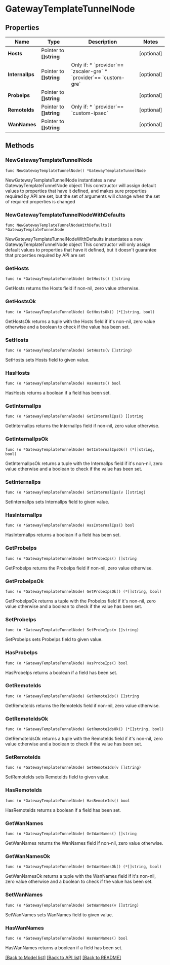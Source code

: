 # GatewayTemplateTunnelNode

## Properties

Name | Type | Description | Notes
------------ | ------------- | ------------- | -------------
**Hosts** | Pointer to **[]string** |  | [optional] 
**InternalIps** | Pointer to **[]string** | Only if: * &#x60;provider&#x60;&#x3D;&#x3D; &#x60;zscaler-gre&#x60;  * &#x60;provider&#x60;&#x3D;&#x3D; &#x60;custom-gre&#x60; | [optional] 
**ProbeIps** | Pointer to **[]string** |  | [optional] 
**RemoteIds** | Pointer to **[]string** | Only if: * &#x60;provider&#x60;&#x3D;&#x3D; &#x60;custom-ipsec&#x60; | [optional] 
**WanNames** | Pointer to **[]string** |  | [optional] 

## Methods

### NewGatewayTemplateTunnelNode

`func NewGatewayTemplateTunnelNode() *GatewayTemplateTunnelNode`

NewGatewayTemplateTunnelNode instantiates a new GatewayTemplateTunnelNode object
This constructor will assign default values to properties that have it defined,
and makes sure properties required by API are set, but the set of arguments
will change when the set of required properties is changed

### NewGatewayTemplateTunnelNodeWithDefaults

`func NewGatewayTemplateTunnelNodeWithDefaults() *GatewayTemplateTunnelNode`

NewGatewayTemplateTunnelNodeWithDefaults instantiates a new GatewayTemplateTunnelNode object
This constructor will only assign default values to properties that have it defined,
but it doesn't guarantee that properties required by API are set

### GetHosts

`func (o *GatewayTemplateTunnelNode) GetHosts() []string`

GetHosts returns the Hosts field if non-nil, zero value otherwise.

### GetHostsOk

`func (o *GatewayTemplateTunnelNode) GetHostsOk() (*[]string, bool)`

GetHostsOk returns a tuple with the Hosts field if it's non-nil, zero value otherwise
and a boolean to check if the value has been set.

### SetHosts

`func (o *GatewayTemplateTunnelNode) SetHosts(v []string)`

SetHosts sets Hosts field to given value.

### HasHosts

`func (o *GatewayTemplateTunnelNode) HasHosts() bool`

HasHosts returns a boolean if a field has been set.

### GetInternalIps

`func (o *GatewayTemplateTunnelNode) GetInternalIps() []string`

GetInternalIps returns the InternalIps field if non-nil, zero value otherwise.

### GetInternalIpsOk

`func (o *GatewayTemplateTunnelNode) GetInternalIpsOk() (*[]string, bool)`

GetInternalIpsOk returns a tuple with the InternalIps field if it's non-nil, zero value otherwise
and a boolean to check if the value has been set.

### SetInternalIps

`func (o *GatewayTemplateTunnelNode) SetInternalIps(v []string)`

SetInternalIps sets InternalIps field to given value.

### HasInternalIps

`func (o *GatewayTemplateTunnelNode) HasInternalIps() bool`

HasInternalIps returns a boolean if a field has been set.

### GetProbeIps

`func (o *GatewayTemplateTunnelNode) GetProbeIps() []string`

GetProbeIps returns the ProbeIps field if non-nil, zero value otherwise.

### GetProbeIpsOk

`func (o *GatewayTemplateTunnelNode) GetProbeIpsOk() (*[]string, bool)`

GetProbeIpsOk returns a tuple with the ProbeIps field if it's non-nil, zero value otherwise
and a boolean to check if the value has been set.

### SetProbeIps

`func (o *GatewayTemplateTunnelNode) SetProbeIps(v []string)`

SetProbeIps sets ProbeIps field to given value.

### HasProbeIps

`func (o *GatewayTemplateTunnelNode) HasProbeIps() bool`

HasProbeIps returns a boolean if a field has been set.

### GetRemoteIds

`func (o *GatewayTemplateTunnelNode) GetRemoteIds() []string`

GetRemoteIds returns the RemoteIds field if non-nil, zero value otherwise.

### GetRemoteIdsOk

`func (o *GatewayTemplateTunnelNode) GetRemoteIdsOk() (*[]string, bool)`

GetRemoteIdsOk returns a tuple with the RemoteIds field if it's non-nil, zero value otherwise
and a boolean to check if the value has been set.

### SetRemoteIds

`func (o *GatewayTemplateTunnelNode) SetRemoteIds(v []string)`

SetRemoteIds sets RemoteIds field to given value.

### HasRemoteIds

`func (o *GatewayTemplateTunnelNode) HasRemoteIds() bool`

HasRemoteIds returns a boolean if a field has been set.

### GetWanNames

`func (o *GatewayTemplateTunnelNode) GetWanNames() []string`

GetWanNames returns the WanNames field if non-nil, zero value otherwise.

### GetWanNamesOk

`func (o *GatewayTemplateTunnelNode) GetWanNamesOk() (*[]string, bool)`

GetWanNamesOk returns a tuple with the WanNames field if it's non-nil, zero value otherwise
and a boolean to check if the value has been set.

### SetWanNames

`func (o *GatewayTemplateTunnelNode) SetWanNames(v []string)`

SetWanNames sets WanNames field to given value.

### HasWanNames

`func (o *GatewayTemplateTunnelNode) HasWanNames() bool`

HasWanNames returns a boolean if a field has been set.


[[Back to Model list]](../README.md#documentation-for-models) [[Back to API list]](../README.md#documentation-for-api-endpoints) [[Back to README]](../README.md)


